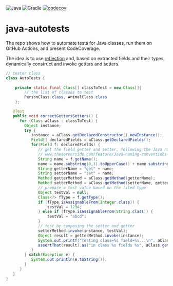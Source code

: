 ![Java](https://img.shields.io/badge/java-%23ED8B00.svg?&logo=openjdk&logoColor=white)
![Gradle](https://img.shields.io/badge/Gradle-02303A.svg?&logo=Gradle&logoColor=white)
[![codecov](https://codecov.io/gh/maciejskorski/java-autotests/branch/main/graph/badge.svg?token=6PYW0BVHE5)](https://codecov.io/gh/maciejskorski/java-autotests)

# java-autotests
The repo shows how to automate tests for Java classes, run them on GitHub Actions, and present CodeCoverage.

The idea is to use [reflection](https://en.wikipedia.org/wiki/Reflective_programming) and,  based on extracted fields and their types, dynamically construct and invoke getters and setters.


```java
// tester class
class AutoTests {
  
    private static final Class[] classToTest = new Class[]{ 
        // the list of classes to test
        PersonClass.class, AnimalClass.class
    };

   @Test 
   public void correctGettersSetters() {
      for (Class aClass : classToTest) {
        Object instance;
        try {      
           instance = aClass.getDeclaredConstructor().newInstance();
           Field[] declaredFields = aClass.getDeclaredFields();
           for(Field f: declaredFields) {
              // get the field getter and setter, following the Java naming convention (!)
              // www.theserverside.com/feature/Java-naming-conventions-explained
              String name = f.getName();
              name = name.substring(0,1).toUpperCase() + name.substring(1);
              String getterName = "get" + name;
              String setterName = "set" + name;
              Method getterMethod = aClass.getMethod(getterName);
              Method setterMethod = aClass.getMethod(setterName, getterMethod.getReturnType());
              // prepare a test value based on the filed type 
              Object testVal = null;
              Class<?> fType = f.getType();
              if (fType.isAssignableFrom(Integer.class)) {
                  testVal = 1234;
              } else if (fType.isAssignableFrom(String.class)) {
                  testVal = "abcd";
              }
              // test by composing the setter and getter
              setterMethod.invoke(instance, testVal);
              Object result = getterMethod.invoke(instance);
              System.out.printf("Testing class=%s field=%s...\n", aClass.getName(), f.getName());
              assertThat(result).as("in class %s fields %s", aClass.getName(), f.getName()).isEqualTo(testVal);
           }
        } catch(Exception e) {
           System.out.println(e.toString());
        }
      }
   }
}
```
